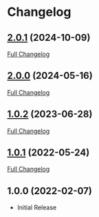 # Changelog

## [2.0.1](https://github.com/webbuilders-group/silverstripe-next-gen-images/tree/2.0.1) (2024-10-09)
[Full Changelog](https://github.com/webbuilders-group/silverstripe-next-gen-images/compare/2.0.0...2.0.1)

## [2.0.0](https://github.com/webbuilders-group/silverstripe-next-gen-images/tree/2.0.0) (2024-05-16)
[Full Changelog](https://github.com/webbuilders-group/silverstripe-next-gen-images/compare/1.0.2...2.0.0)

## [1.0.2](https://github.com/webbuilders-group/silverstripe-next-gen-images/tree/1.0.2) (2023-06-28)
[Full Changelog](https://github.com/webbuilders-group/silverstripe-next-gen-images/compare/1.0.1...1.0.2)

## [1.0.1](https://github.com/webbuilders-group/silverstripe-next-gen-images/tree/1.0.1) (2022-05-24)
[Full Changelog](https://github.com/webbuilders-group/silverstripe-next-gen-images/compare/1.0.0...1.0.1)

## 1.0.0 (2022-02-07)

- Initial Release
